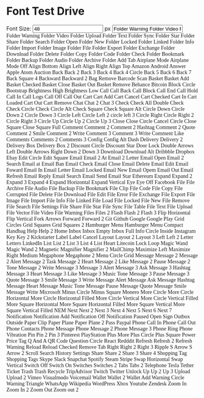 <!-- markdownlint-disable -->
<!--[if gt IE 8]><!-->
<div class="mhl clearfix mbl">
    <h1>Font Test Drive</h1>
    <label>
        Font Size: <input id="fontSize" type="number" class="textbox0 mbm"
        min="8" value="48" />
        px
    </label>
    <input id="testText" type="text" class="phl size1of1 mvl"
    placeholder="Type some text to test..." value="Folder Warning Folder Video Folder Upload Folder Text Folder Sync Folder Star Folder Share Folder Search Folder Open Folder New Folder Locked Folder Linked Folder Info Folder Import Folder Image Folder File Folder Export Folder Exchange Folder Download Folder Delete Folder Copy Folder Code Folder Check Folder Bookmark Folder Backup Folder Audio Folder Archive Folder Add Tab Airplane Mode Airplane Mode Off Align Bottom Align Left Align Right Align Top Amazon Android Answer Apple Atom Auction Back Back 2 Back 3 Back 4 Back 4 Circle Back 5 Back 6 Back 7 Back Square 4 Backward Backward 2 Bag Remove Barcode Scan Basket Basket Add Basket Checked Basket Close Basket Out Basket Remove Behance Bitcoin Block Circle Bootstrap Brightness High Brightness Low Call Call Back Call Block Call End Call Hold Call In Call Logs Call Off Call Out Cart Cart Add Cart Cancel Cart Checked Cart In Cart Loaded Cart Out Cart Remove Chat Chat 2 Chat 3 Check Check All Double Check Check Circle Check Circle Alt Check Square Check Square Alt Circle Down Circle Down 2 Circle Down 3 Circle Left Circle Left 2 circle left 3 Circle Right Circle Right 2 Circle Right 3 Circle Up Circle Up 2 Circle Up 3 Close Close Circle Cancel Circle Close Square Close Square Full Comment Comment 2 Comment 2 Hashtag Comment 2 Quote Comment 2 Smile Comment 2 Write Comment 3 Comment 3 Write Comment Like Comments Comments 2 Comments 3 Config Config Alt Dash Delivery Delivery 2 Delivery Box Delivery Box 2 Discount Circle Discount Star Door Lock Double Arrows Left Double Arrows Right Down 2 Down 3 Download Download Alt Dribbble Dropbox Ebay Edit Circle Edit Square Email Email 2 At Email 2 Letter Email Open Email 2 Search Email at Email Ban Email Check Email Close Email Delete Email Edit Email Foward Email In Email Letter Email Locked Email New Email Opem Email Out Email Refresh Email Reply Email Search Email Send Email Star Ethereum Expand Expand 2 Expand 3 Expand 4 Expand Horizontal Expand Vertical Eye Eye Off Facebook File File Archive File Audio File Backup File Bookmark File Clip File Code File Copy File Corrupted File Delete File Download File Edit File Error File Exchange File Export File Image File Import File Info File Linked File Load File Locked File New File Remove File Search File Settings File Share File Star File Sync File Table File Text File Upload File Vector File Video File Warning Files Files 2 Flash Flash 2 Flash 3 Flip Horizontal Flip Vertical Fork Arrows Forward Forward 2 Git Github Google Google Play Grid Circles Grid Squares Grid Squares 2 Hamburger Menu Hamburger Menu Compact Handbag Help Help 2 Home Inbox Inbox Empty Inbox Full Info Circle Inside Instagram Key Key 2 Kickstarter Label Label Cancel Layout Layout 2 Layout 3 Left Left 2 Letter Letters LinkedIn List List 2 List 3 List 4 List Heart Litecoin Lock Loop Magic Wand Magic Wand 2 Magnetic Magnifier Magnifier 2 MailChimp Maximize Left Maximize Right Medium Megaphone Megaphone 2 Menu Circle Grid Message Message 2 Message 2 Alert Message 2 Task Message 2 Heart Message 2 Like Message 2 Pause Message 2 Tone Message 2 Write Message 3 Message 3 Alert Message 3 Ask Message 3 Hashtag Message 3 Heart Message 3 Like Message 3 Music Tone Message 3 Pause Message 3 Quote Message 3 Smile Message 3 Write Message Alert Message Ask Message Hashtag Message Heart Message Music Tone Message Pause Message Quote Message Smile Message Write Microsoft Minus Circle Minus Square Monero More Circle More Circle Horizontal More Circle Horizontal Filled More Circle Vertical More Circle Vertical Filled More Square Horizontal More Square Horizontal Filled More Square Vertical More Square Vertical Filled NEM Next Next 2 Next 3 Next 4 Next 5 Next 6 Next 7 Notification Notification Add Notification Off Notification Paused Open Sign Outbox Outside Paper Clip Paper Plane Paper Plane 2 Pass Paypal Phone Call In Phone Call Out Phone Contacts Phone Message Phone Message 2 Phone Message 3 Phone Ring Phone Vibration Pin Pin 2 Pin 3 Pinterest PlayStation Plus More Plus Circle Plus Square Power Price Tag Q And A QR Code Question Circle React Redddit Refresh Refresh 2 Refresh Warning Reload Reload Checked Remove Tab Right Right 2 Right 3 Ripple S Arrow S Arrow 2 Scroll Search History Settings Share Share 2 Share 3 Share 4 Shopping Tag Shopping Tags Skype Slack Snapchat Spotify Steam Stripe Swap Horizontal Swap Vertical Switch Off Switch On Switches Switches 2 Tabs Tabs 2 Telephone Tesla Tether Ticket Trash Trash Recycle TripAdvisor Twitch Twitter Unlock Up Up 2 Up 3 Upload Upload 2 Vimeo Visualmodo Voicemail Wallet Wallet 2 Wallet Add Warning Circle Warning Triangle WhatsApp Wikipedia WordPress Xbox Youtube Zendesk Zoom In Zoom In 2 Zoom Out Zoom out 2"/>
    <div id="testDrive" class="icomoon-liga" style="font-family: vi">Folder Warning Folder Video Folder Upload Folder Text Folder Sync Folder Star Folder Share Folder Search Folder Open Folder New Folder Locked Folder Linked Folder Info Folder Import Folder Image Folder File Folder Export Folder Exchange Folder Download Folder Delete Folder Copy Folder Code Folder Check Folder Bookmark Folder Backup Folder Audio Folder Archive Folder Add Tab Airplane Mode Airplane Mode Off Align Bottom Align Left Align Right Align Top Amazon Android Answer Apple Atom Auction Back Back 2 Back 3 Back 4 Back 4 Circle Back 5 Back 6 Back 7 Back Square 4 Backward Backward 2 Bag Remove Barcode Scan Basket Basket Add Basket Checked Basket Close Basket Out Basket Remove Behance Bitcoin Block Circle Bootstrap Brightness High Brightness Low Call Call Back Call Block Call End Call Hold Call In Call Logs Call Off Call Out Cart Cart Add Cart Cancel Cart Checked Cart In Cart Loaded Cart Out Cart Remove Chat Chat 2 Chat 3 Check Check All Double Check Check Circle Check Circle Alt Check Square Check Square Alt Circle Down Circle Down 2 Circle Down 3 Circle Left Circle Left 2 circle left 3 Circle Right Circle Right 2 Circle Right 3 Circle Up Circle Up 2 Circle Up 3 Close Close Circle Cancel Circle Close Square Close Square Full Comment Comment 2 Comment 2 Hashtag Comment 2 Quote Comment 2 Smile Comment 2 Write Comment 3 Comment 3 Write Comment Like Comments Comments 2 Comments 3 Config Config Alt Dash Delivery Delivery 2 Delivery Box Delivery Box 2 Discount Circle Discount Star Door Lock Double Arrows Left Double Arrows Right Down 2 Down 3 Download Download Alt Dribbble Dropbox Ebay Edit Circle Edit Square Email Email 2 At Email 2 Letter Email Open Email 2 Search Email at Email Ban Email Check Email Close Email Delete Email Edit Email Foward Email In Email Letter Email Locked Email New Email Opem Email Out Email Refresh Email Reply Email Search Email Send Email Star Ethereum Expand Expand 2 Expand 3 Expand 4 Expand Horizontal Expand Vertical Eye Eye Off Facebook File File Archive File Audio File Backup File Bookmark File Clip File Code File Copy File Corrupted File Delete File Download File Edit File Error File Exchange File Export File Image File Import File Info File Linked File Load File Locked File New File Remove File Search File Settings File Share File Star File Sync File Table File Text File Upload File Vector File Video File Warning Files Files 2 Flash Flash 2 Flash 3 Flip Horizontal Flip Vertical Fork Arrows Forward Forward 2 Git Github Google Google Play Grid Circles Grid Squares Grid Squares 2 Hamburger Menu Hamburger Menu Compact Handbag Help Help 2 Home Inbox Inbox Empty Inbox Full Info Circle Inside Instagram Key Key 2 Kickstarter Label Label Cancel Layout Layout 2 Layout 3 Left Left 2 Letter Letters LinkedIn List List 2 List 3 List 4 List Heart Litecoin Lock Loop Magic Wand Magic Wand 2 Magnetic Magnifier Magnifier 2 MailChimp Maximize Left Maximize Right Medium Megaphone Megaphone 2 Menu Circle Grid Message Message 2 Message 2 Alert Message 2 Task Message 2 Heart Message 2 Like Message 2 Pause Message 2 Tone Message 2 Write Message 3 Message 3 Alert Message 3 Ask Message 3 Hashtag Message 3 Heart Message 3 Like Message 3 Music Tone Message 3 Pause Message 3 Quote Message 3 Smile Message 3 Write Message Alert Message Ask Message Hashtag Message Heart Message Music Tone Message Pause Message Quote Message Smile Message Write Microsoft Minus Circle Minus Square Monero More Circle More Circle Horizontal More Circle Horizontal Filled More Circle Vertical More Circle Vertical Filled More Square Horizontal More Square Horizontal Filled More Square Vertical More Square Vertical Filled NEM Next Next 2 Next 3 Next 4 Next 5 Next 6 Next 7 Notification Notification Add Notification Off Notification Paused Open Sign Outbox Outside Paper Clip Paper Plane Paper Plane 2 Pass Paypal Phone Call In Phone Call Out Phone Contacts Phone Message Phone Message 2 Phone Message 3 Phone Ring Phone Vibration Pin Pin 2 Pin 3 Pinterest PlayStation Plus More Plus Circle Plus Square Power Price Tag Q And A QR Code Question Circle React Redddit Refresh Refresh 2 Refresh Warning Reload Reload Checked Remove Tab Right Right 2 Right 3 Ripple S Arrow S Arrow 2 Scroll Search History Settings Share Share 2 Share 3 Share 4 Shopping Tag Shopping Tags Skype Slack Snapchat Spotify Steam Stripe Swap Horizontal Swap Vertical Switch Off Switch On Switches Switches 2 Tabs Tabs 2 Telephone Tesla Tether Ticket Trash Trash Recycle TripAdvisor Twitch Twitter Unlock Up Up 2 Up 3 Upload Upload 2 Vimeo Visualmodo Voicemail Wallet Wallet 2 Wallet Add Warning Circle Warning Triangle WhatsApp Wikipedia WordPress Xbox Youtube Zendesk Zoom In Zoom In 2 Zoom Out Zoom out 2&nbsp;
    </div>
</div>
<!--<![endif]-->
